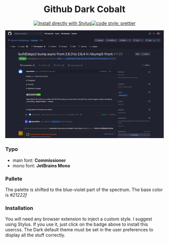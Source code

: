 <div align="center">

# Github Dark Cobalt

[![Install directly with Stylus](https://img.shields.io/badge/Install%20directly%20with-Stylus-00adad.svg)](https://raw.githubusercontent.com/shevernitskiy/githubDarkcobalt/main/githubDarkcobalt.user.css)[![code style: prettier](https://img.shields.io/badge/code_style-prettier-ff69b4.svg)](https://github.com/prettier/prettier)

![preview](https://raw.githubusercontent.com/shevernitskiy/githubDarkcobalt/master/images/preview.png)

</div>

### Typo

- main font: **Commissioner**
- mono font: **JetBrains Mono**

### Pallete

The palette is shifted to the blue-violet part of the spectrum. The base color is _#21222f_

### Installation

You will need any browser extension to inject a custom style. I suggest using Stylus.
If you use it, just click on the badge above to install this usercss.
The Dark default theme must be set in the user preferences to display all the stuff correctly.

